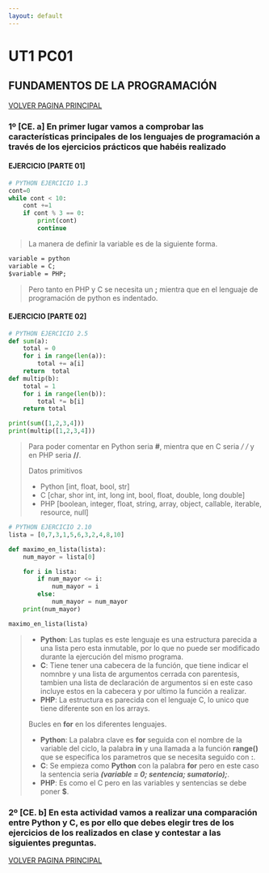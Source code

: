 ```yaml
---
layout: default
---
```


# UT1 PC01
## FUNDAMENTOS DE LA PROGRAMACIÓN
[VOLVER PAGINA PRINCIPAL](./)
### 1º [CE. a] En primer lugar vamos a comprobar las características principales de los lenguajes de programación a través de los ejercicios prácticos que habéis realizado

#### EJERCICIO [PARTE 01]

```python
# PYTHON EJERCICIO 1.3
cont=0
while cont < 10:
    cont +=1
    if cont % 3 == 0:
        print(cont)
        continue
```
> La manera de definir la variable es de la siguiente forma.
```markdown
variable = python
variable = C;
$variable = PHP;
```
> Pero tanto en PHP y C se necesita un **;** mientra que en el lenguaje de programación de python es indentado.
#### EJERCICIO [PARTE 02]
```python
# PYTHON EJERCICIO 2.5
def sum(a):
    total = 0
    for i in range(len(a)):
        total += a[i]
    return  total
def multip(b):
    total = 1
    for i in range(len(b)):
        total *= b[i]
    return total

print(sum([1,2,3,4]))
print(multip([1,2,3,4]))
```
> Para poder comentar en Python seria **#**, mientra que en C seria **/* */** y en PHP seria **//**.
> 
> Datos primitivos
> - Python [int, float, bool, str]
> - C [char, shor int, int, long int, bool, float, double, long double]
> - PHP [boolean, integer, float, string, array, object, callable, iterable, resource, null]

```python
# PYTHON EJERCICIO 2.10
lista = [0,7,3,1,5,6,3,2,4,8,10]

def maximo_en_lista(lista):
    num_mayor = lista[0]

    for i in lista:
        if num_mayor <= i:
            num_mayor = i
        else:
            num_mayor = num_mayor
    print(num_mayor)

maximo_en_lista(lista)
```
> - **Python**: Las tuplas es este lenguaje es una estructura parecida a una lista pero esta inmutable, por lo que no puede ser modificado durante la ejercución del mismo programa.
> - **C**: Tiene tener una cabecera de la función, que tiene indicar el nomnbre y una lista de argumentos cerrada con parentesis, tambien una lista de declaración de argumentos si en este caso incluye estos en la cabecera y por ultimo la función a realizar.
> - **PHP**: La estructura es parecida con el lenguaje C, lo unico que tiene diferente son en los arrays.
> 
> Bucles en **for** en los diferentes lenguajes.
> - **Python**: La palabra clave es **for** seguida con el nombre de la variable del ciclo, la palabra **in** y una llamada a la función **range()** que se especifica los parametros que se necesita seguido con **:**.
> - **C**: Se empieza como **Python** con la palabra **for** pero en este caso la sentencia seria **_(variable = 0; sentencia; sumatorio);_**.
> - **PHP**: Es como el C pero en las variables y sentencias se debe poner **$**.

### 2º [CE. b] En esta actividad vamos a realizar una comparación entre Python y C, es por ello que debes elegir tres de los ejercicios de los realizados en clase y contestar a las siguientes preguntas.






[VOLVER PAGINA PRINCIPAL](./)